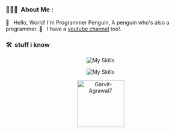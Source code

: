 ### 👨🏻‍💻 &nbsp;About Me :

🐧 &nbsp; Hello, World! I'm Programmer Penguin, A penguin who's also a programmer.
🎥 &nbsp; I have a [youtube channel](https://www.youtube.com/channel/UCnMoSQKpRVbL2jVzJVJFhVA) too!.

### 🛠 &nbsp;stuff i know
<p align="center">
  <img src="https://skillicons.dev/icons?i=python,c,godot" alt="My Skills">
</p>

<p align="center">
  <img src="https://skillicons.dev/icons?i=html,css,js" alt="My Skills">
</p>


<p align="center"> <img width="125px" src="https://komarev.com/ghpvc/?username=master-gamer360&label=PAGE%20VISITS&style=plastic" alt="Garvit-Agrawal7" /> </p> 
